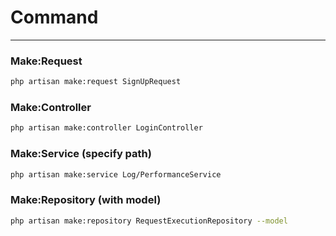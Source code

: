 # Command

--- 

### Make:Request 
```zsh
php artisan make:request SignUpRequest
```

### Make:Controller
```zsh
php artisan make:controller LoginController
```

### Make:Service (specify path)
```zsh
php artisan make:service Log/PerformanceService
```

### Make:Repository (with model)
```zsh
php artisan make:repository RequestExecutionRepository --model
```
